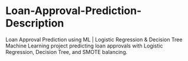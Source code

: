 # Loan-Approval-Prediction-Description
Loan Approval Prediction using ML | Logistic Regression &amp; Decision Tree Machine Learning project predicting loan approvals with Logistic Regression, Decision Tree, and SMOTE balancing.

